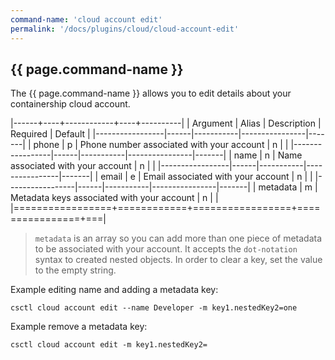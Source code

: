```yaml
---
command-name: 'cloud account edit'
permalink: '/docs/plugins/cloud/cloud-account-edit'
---
```


<h2> {{ page.command-name }} </h2>

<p>
The {{ page.command-name }} allows you to edit details about your containership cloud account.
</p>

|------+----+------------+----+----------|
| Argument | Alias | Description | Required | Default |
|-----------------|------|-----------|----------------|-------|
| phone | p | Phone number associated with your account | n | |
|-----------------|------|-----------|----------------|-------|
| name | n | Name associated with your account | n | |
|-----------------|------|-----------|----------------|-------|
| email | e | Email associated with your account | n | |
|-----------------|------|-----------|----------------|-------|
| metadata | m | Metadata keys associated with your account | n | |
|=================+============+=================+================+===|

> `metadata` is an array so you can add more than one piece of metadata to be associated with your account.
It accepts the `dot-notation` syntax to created nested objects. In order to clear a key, set the value to the
empty string.

Example editing name and adding a metadata key:

`csctl cloud account edit --name Developer -m key1.nestedKey2=one`

Example remove a metadata key:

`csctl cloud account edit -m key1.nestedKey2=`
